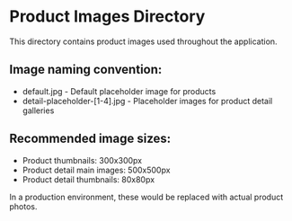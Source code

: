 # Product Images Directory

This directory contains product images used throughout the application.

## Image naming convention:
- default.jpg - Default placeholder image for products
- detail-placeholder-[1-4].jpg - Placeholder images for product detail galleries

## Recommended image sizes:
- Product thumbnails: 300x300px
- Product detail main images: 500x500px
- Product detail thumbnails: 80x80px

In a production environment, these would be replaced with actual product photos.
